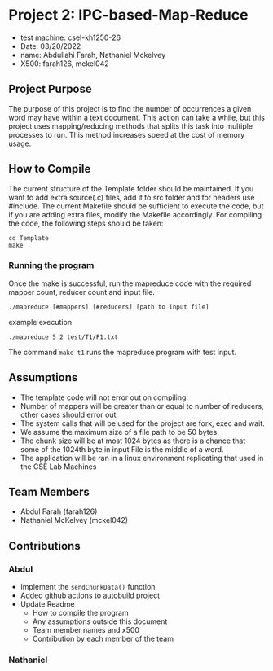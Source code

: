# Project 2: IPC-based-Map-Reduce

- test machine: csel-kh1250-26
- Date: 03/20/2022
- name: Abdullahi Farah, Nathaniel Mckelvey
- X500: farah126, mckel042

## Project Purpose
The purpose of this project is to find the number of occurrences a given word may have within a text document. This action can take a while, but this project uses mapping/reducing methods that splits this task into multiple processes to run. This method increases speed at the cost of memory usage.

## How to Compile
The current structure of the Template folder should be maintained. If you want to add extra source(.c)
files, add it to src folder and for headers use #include. The current Makefile should be sufficient to execute
the code, but if you are adding extra files, modify the Makefile accordingly. For compiling the code, the
following steps should be taken:
```
cd Template
make
```

### Running the program
Once the make is successful, run the mapreduce code with the required mapper count, reducer count and
input file.
```
./mapreduce [#mappers] [#reducers] [path to input file]
```
example execution
```
./mapreduce 5 2 test/T1/F1.txt
```
The command `make t1` runs the mapreduce program with test input.

## Assumptions
- The template code will not error out on compiling.
- Number of mappers will be greater than or equal to number of reducers, other cases should error
out.
- The system calls that will be used for the project are fork, exec and wait.
- We assume the maximum size of a file path to be 50 bytes.
- The chunk size will be at most 1024 bytes as there is a chance that some of the 1024th byte
in input File is the middle of a word.
- The application will be ran in a linux environment replicating that used in the CSE Lab Machines

## Team Members
* Abdul Farah (farah126)
* Nathaniel McKelvey (mckel042)

## Contributions
### Abdul
- Implement the `sendChunkData()` function
- Added github actions to autobuild project
- Update Readme
   - How to compile the program
   - Any assumptions outside this document
   - Team member names and x500
   - Contribution by each member of the team

### Nathaniel
   
